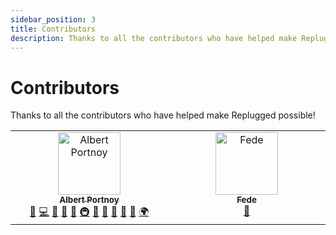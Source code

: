 ```yaml
---
sidebar_position: 3
title: Contributors
description: Thanks to all the contributors who have helped make Replugged possible!
---
```


# Contributors

Thanks to all the contributors who have helped make Replugged possible!

<!-- cSpell:disable -->
<!-- ALL-CONTRIBUTORS-LIST:START - Do not remove or modify this section -->
<!-- prettier-ignore-start -->
<!-- markdownlint-disable -->
<table>
  <tbody>
    <tr>
      <td align="center" valign="top" width="14.28%"><a href="http://albertp.dev"><img src="https://avatars.githubusercontent.com/u/14863373?v=4?s=100" width="100px;" alt="Albert Portnoy"/><br /><sub><b>Albert Portnoy</b></sub></a><br /><a href="https://github.com/replugged-org/guide/issues?q=author%3Aasportnoy" title="Bug reports">🐛</a> <a href="https://github.com/replugged-org/guide/commits?author=asportnoy" title="Code">💻</a> <a href="https://github.com/replugged-org/guide/commits?author=asportnoy" title="Documentation">📖</a> <a href="#design-asportnoy" title="Design">🎨</a> <a href="#ideas-asportnoy" title="Ideas, Planning, & Feedback">🤔</a> <a href="#infra-asportnoy" title="Infrastructure (Hosting, Build-Tools, etc)">🚇</a> <a href="#maintenance-asportnoy" title="Maintenance">🚧</a> <a href="#projectManagement-asportnoy" title="Project Management">📆</a> <a href="#promotion-asportnoy" title="Promotion">📣</a> <a href="#question-asportnoy" title="Answering Questions">💬</a> <a href="https://github.com/replugged-org/guide/pulls?q=is%3Apr+reviewed-by%3Aasportnoy" title="Reviewed Pull Requests">👀</a> <a href="#translation-asportnoy" title="Translation">🌍</a></td>
      <td align="center" valign="top" width="14.28%"><a href="https://fedeilleone.github.io/"><img src="https://avatars.githubusercontent.com/u/38290480?v=4?s=100" width="100px;" alt="Fede"/><br /><sub><b>Fede</b></sub></a><br /><a href="https://github.com/replugged-org/guide/commits?author=FedeIlLeone" title="Documentation">📖</a></td>
    </tr>
  </tbody>
</table>

<!-- markdownlint-restore -->
<!-- prettier-ignore-end -->

<!-- ALL-CONTRIBUTORS-LIST:END -->
<!-- cSpell:enable -->
